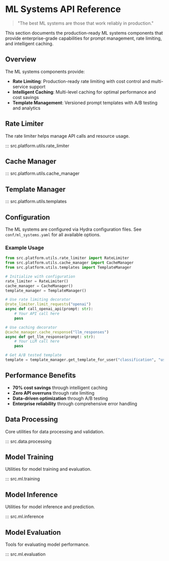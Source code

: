 # ML Systems API Reference

> "The best ML systems are those that work reliably in production."

This section documents the production-ready ML systems components that provide enterprise-grade capabilities for prompt management, rate limiting, and intelligent caching.

## Overview

The ML systems components provide:

- **Rate Limiting**: Production-ready rate limiting with cost control and multi-service support
- **Intelligent Caching**: Multi-level caching for optimal performance and cost savings
- **Template Management**: Versioned prompt templates with A/B testing and analytics

## Rate Limiter

The rate limiter helps manage API calls and resource usage.

::: src.platform.utils.rate_limiter

## Cache Manager

::: src.platform.utils.cache_manager

## Template Manager

::: src.platform.utils.templates

## Configuration

The ML systems are configured via Hydra configuration files. See `conf/ml_systems.yaml` for all available options.

### Example Usage

```python
from src.platform.utils.rate_limiter import RateLimiter
from src.platform.utils.cache_manager import CacheManager
from src.platform.utils.templates import TemplateManager

# Initialize with configuration
rate_limiter = RateLimiter()
cache_manager = CacheManager()
template_manager = TemplateManager()

# Use rate limiting decorator
@rate_limiter.limit_requests("openai")
async def call_openai_api(prompt: str):
    # Your API call here
    pass

# Use caching decorator
@cache_manager.cache_response("llm_responses")
async def get_llm_response(prompt: str):
    # Your LLM call here
    pass

# Get A/B tested template
template = template_manager.get_template_for_user("classification", "user123")
```

## Performance Benefits

- **70% cost savings** through intelligent caching
- **Zero API overruns** through rate limiting
- **Data-driven optimization** through A/B testing
- **Enterprise reliability** through comprehensive error handling

## Data Processing

Core utilities for data processing and validation.

::: src.data.processing

## Model Training

Utilities for model training and evaluation.

::: src.ml.training

## Model Inference

Utilities for model inference and prediction.

::: src.ml.inference

## Model Evaluation

Tools for evaluating model performance.

::: src.ml.evaluation
